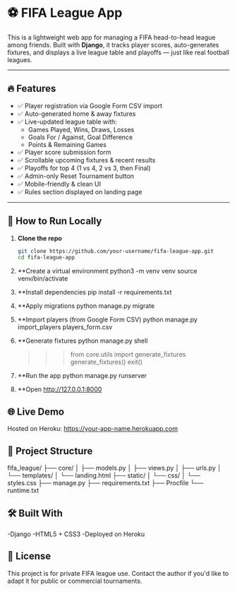 # ⚽ FIFA League App

This is a lightweight web app for managing a FIFA head-to-head league among friends. Built with **Django**, it tracks player scores, auto-generates fixtures, and displays a live league table and playoffs — just like real football leagues.

---

## 🔥 Features

- ✅ Player registration via Google Form CSV import  
- ✅ Auto-generated home & away fixtures  
- ✅ Live-updated league table with:
  - Games Played, Wins, Draws, Losses  
  - Goals For / Against, Goal Difference  
  - Points & Remaining Games  
- ✅ Player score submission form  
- ✅ Scrollable upcoming fixtures & recent results  
- ✅ Playoffs for top 4 (1 vs 4, 2 vs 3, then Final)  
- ✅ Admin-only Reset Tournament button  
- ✅ Mobile-friendly & clean UI  
- ✅ Rules section displayed on landing page  

---

## 🚀 How to Run Locally

1. **Clone the repo**  
   ```bash
   git clone https://github.com/your-username/fifa-league-app.git
   cd fifa-league-app

2. **Create a virtual environment
  python3 -m venv venv
  source venv/bin/activate

3. **Install dependencies
   pip install -r requirements.txt
   
4. **Apply migrations
    python manage.py migrate
   
5. **Import players (from Google Form CSV)
    python manage.py import_players players_form.csv

6. **Generate fixtures
    python manage.py shell
    >>> from core.utils import generate_fixtures
    >>> generate_fixtures()
    >>> exit()
    
7. **Run the app
  python manage.py runserver

8. **Open http://127.0.0.1:8000

## 🌐 Live Demo
Hosted on Heroku:
https://your-app-name.herokuapp.com

## 📂 Project Structure
fifa_league/
├── core/
│   ├── models.py
│   ├── views.py
│   ├── urls.py
│   └── templates/
│       └── landing.html
├── static/
│   └── css/
│       └── styles.css
├── manage.py
├── requirements.txt
├── Procfile
└── runtime.txt

## 🛠 Built With
-Django
-HTML5 + CSS3
-Deployed on Heroku

## 📜 License
This project is for private FIFA league use. Contact the author if you'd like to adapt it for public or commercial tournaments.
